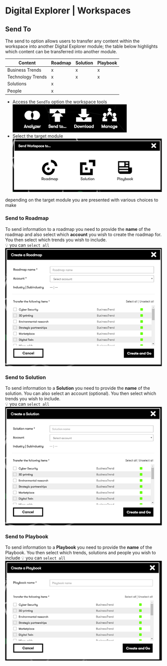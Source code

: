 # Digital Explorer | Workspaces

## Send To

The send to option allows users to transfer any content within the workspace into another Digital Explorer module; the table below highlights which content can be transferred into another module.<br>

|Content|Roadmap|Solution|Playbook|
|---|---|---|---|
|Business Trends|x|x|x
|Technology Trends|x|x|x
|Solutions|x|||
|People|x|||

- Access the `SendTo` option  the workspace tools<br>
  ![image](images/WorkspaceTools.png)<br>
- Select the target module<br>
  ![image](images/SendTo1.png)<br>

depending on the target module you are presented with various choices to make

### Send to Roadmap
To send information to a roadmap you need to provide the **name** of the roadmap and also select which **account** you wish to create the roadmap for.   You then select which trends you wish to include.
<br>
:bulb: you can `select all`<br>
  ![image](images/SendTo2.png)<br>

### Send to Solution
To send information to a **Solution** you need to provide the **name** of the solution.  You can also select an account (optional).   You then select which trends you wish to include.
  <br>
:bulb: you can `select all`<br>
![image](images/SendTo3.png)<br>


  ### Send to Playbook
To send information to a **Playbook** you need to provide the **name** of the Playbook.   You then select which trends, solutions and people you wish to include
:bulb: you can `select all`<br>
  ![image](images/SendTo4.png)<br>